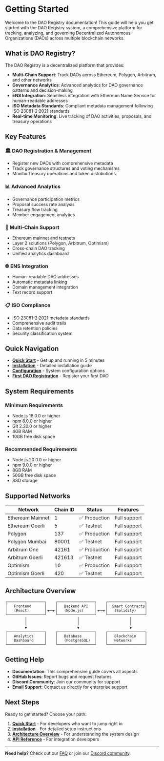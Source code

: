 # Getting Started

Welcome to the DAO Registry documentation! This guide will help you get started with the DAO Registry system, a comprehensive platform for tracking, analyzing, and governing Decentralized Autonomous Organizations (DAOs) across multiple blockchain networks.

## What is DAO Registry?

The DAO Registry is a decentralized platform that provides:

- **Multi-Chain Support**: Track DAOs across Ethereum, Polygon, Arbitrum, and other networks
- **Governance Analytics**: Advanced analytics for DAO governance patterns and decision-making
- **ENS Integration**: Seamless integration with Ethereum Name Service for human-readable addresses
- **ISO Metadata Standards**: Compliant metadata management following ISO 23081-2:2021 standards
- **Real-time Monitoring**: Live tracking of DAO activities, proposals, and treasury operations

## Key Features

### 🏛️ **DAO Registration & Management**
- Register new DAOs with comprehensive metadata
- Track governance structures and voting mechanisms
- Monitor treasury operations and token distributions

### 📊 **Advanced Analytics**
- Governance participation metrics
- Proposal success rate analysis
- Treasury flow tracking
- Member engagement analytics

### 🔗 **Multi-Chain Support**
- Ethereum mainnet and testnets
- Layer 2 solutions (Polygon, Arbitrum, Optimism)
- Cross-chain DAO tracking
- Unified analytics dashboard

### 🌐 **ENS Integration**
- Human-readable DAO addresses
- Automatic metadata linking
- Domain management integration
- Text record support

### 📋 **ISO Compliance**
- ISO 23081-2:2021 metadata standards
- Comprehensive audit trails
- Data retention policies
- Security classification system

## Quick Navigation

- **[Quick Start](quick-start.md)** - Get up and running in 5 minutes
- **[Installation](installation.md)** - Detailed installation guide
- **[Configuration](configuration.md)** - System configuration options
- **[First DAO Registration](first-dao.md)** - Register your first DAO

## System Requirements

### Minimum Requirements
- Node.js 18.0.0 or higher
- npm 8.0.0 or higher
- Git 2.20.0 or higher
- 4GB RAM
- 10GB free disk space

### Recommended Requirements
- Node.js 20.0.0 or higher
- npm 9.0.0 or higher
- 8GB RAM
- 50GB free disk space
- SSD storage

## Supported Networks

| Network | Chain ID | Status | Features |
|---------|----------|--------|----------|
| Ethereum Mainnet | 1 | ✅ Production | Full support |
| Ethereum Goerli | 5 | ✅ Testnet | Full support |
| Polygon | 137 | ✅ Production | Full support |
| Polygon Mumbai | 80001 | ✅ Testnet | Full support |
| Arbitrum One | 42161 | ✅ Production | Full support |
| Arbitrum Goerli | 421613 | ✅ Testnet | Full support |
| Optimism | 10 | ✅ Production | Full support |
| Optimism Goerli | 420 | ✅ Testnet | Full support |

## Architecture Overview

```
┌─────────────────┐    ┌─────────────────┐    ┌─────────────────┐
│   Frontend      │    │   Backend API   │    │  Smart Contracts│
│   (React)       │◄──►│   (Node.js)     │◄──►│   (Solidity)    │
└─────────────────┘    └─────────────────┘    └─────────────────┘
         │                       │                       │
         │                       │                       │
         ▼                       ▼                       ▼
┌─────────────────┐    ┌─────────────────┐    ┌─────────────────┐
│   Analytics     │    │   Database      │    │   Blockchain    │
│   Dashboard     │    │   (PostgreSQL)  │    │   Networks      │
└─────────────────┘    └─────────────────┘    └─────────────────┘
```

## Getting Help

- **Documentation**: This comprehensive guide covers all aspects
- **GitHub Issues**: Report bugs and request features
- **Discord Community**: Join our community for support
- **Email Support**: Contact us directly for enterprise support

## Next Steps

Ready to get started? Choose your path:

1. **[Quick Start](quick-start.md)** - For developers who want to jump right in
2. **[Installation](installation.md)** - For detailed setup instructions
3. **[Architecture Overview](../architecture/system-overview.md)** - For understanding the system design
4. **[API Reference](../api/README.md)** - For integration developers

---

**Need help?** Check out our [FAQ](../faq/README.md) or join our [Discord community](https://discord.gg/dao-registry). 